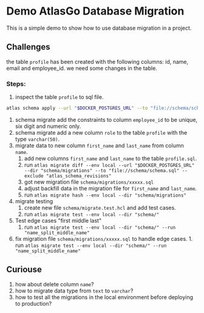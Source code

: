# Demo AtlasGo Database Migration

This is a simple demo to show how to use database migration in a project.

## Challenges
the table `profile` has been created with the following columns:
id, name, email and employee_id. we need some changes in the table.

### Steps:
1. inspect the table `profile` to sql file.
```bash
atlas schema apply --url "$DOCKER_POSTGRES_URL" --to "file://schema/schema.sql" --exclude "atlas_schema_revisions"
```
1. schema migrate add the constraints to column `employee_id` to be unique, six digit and numeric only.
1. schema migrate add a new column `role` to the table `profile` with the type `varchar(50)`.
1. migrate data to new column `first_name` and `last_name` from column `name`.
   1. add new columns `first_name` and `last_name` to the table `profile.sql`.
	 1. run `atlas migrate diff --env local --url "$DOCKER_POSTGRES_URL" --dir "schema/migrations" --to "file://schema/schema.sql" --exclude "atlas_schema_revisions"`
	 1. got new migration file `schema/migrations/xxxxx.sql`
	 1. adjust backfill data in the migration file for `first_name` and `last_name`.
	 1. run `atlas migrate hash --env local --dir "schema/migrations"`
1. migrate testing
	1. create new file `schema/migrate.test.hcl` and add test cases.
	1. run `atlas migrate test --env local --dir "schema/"`
1. Test edge cases "first middle last"
	1. run `atlas migrate test --env local --dir "schema/" --run "name_split_middle_name"`
  1. fix migration file `schema/migrations/xxxxx.sql` to handle edge cases.
	1. run `atlas migrate test --env local --dir "schema/" --run "name_split_middle_name"`

## Curiouse
1. how about delete column `name`?
1. how to migrate data type from `text` to `varchar`?
1. how to test all the migrations in the local environment before deploying to production?
